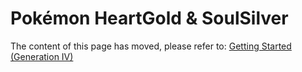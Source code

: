 # Pokémon HeartGold & SoulSilver
The content of this page has moved, please refer to: [Getting Started (Generation IV)](/docs/generation-iv/guides/getting_started/)
